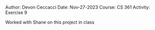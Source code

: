 Author: Devon Ceccacci
Date: Nov-27-2023
Course: CS 361
Activity: Exercise 9

Worked with Shane on this project in class